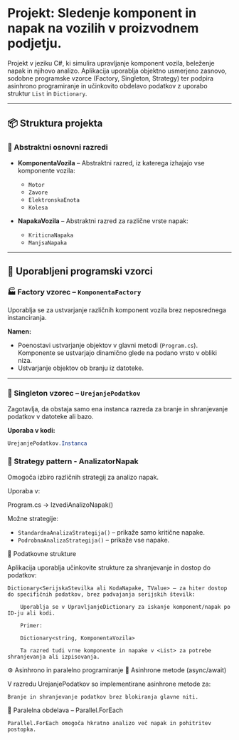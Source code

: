 ﻿# Projekt: Sledenje komponent in napak na vozilih v proizvodnem podjetju.

Projekt v jeziku C#, ki simulira upravljanje komponent vozila, beleženje napak in njihovo analizo. Aplikacija uporablja objektno usmerjeno zasnovo, sodobne programske vzorce (Factory, Singleton, Strategy) ter podpira asinhrono programiranje in učinkovito obdelavo podatkov z uporabo struktur `List` in `Dictionary`.

---

## 📦 Struktura projekta

### 🔧 Abstraktni osnovni razredi

- **KomponentaVozila** – Abstraktni razred, iz katerega izhajajo vse komponente vozila:
  - `Motor`
  - `Zavore`
  - `ElektronskaEnota`
  - `Kolesa`
  

- **NapakaVozila** – Abstraktni razred za različne vrste napak:
  - `KriticnaNapaka`
  - `ManjsaNapaka`

---

## 🧱 Uporabljeni programski vzorci

### 🏭 Factory vzorec – `KomponentaFactory`
Uporablja se za ustvarjanje različnih komponent vozila brez neposrednega instanciranja.

**Namen:**
- Poenostavi ustvarjanje objektov v glavni metodi (`Program.cs`). Komponente se ustvarjajo dinamično glede na podano vrsto v obliki niza.
- Ustvarjanje objektov ob branju iz datoteke.

---

### 🔁 Singleton vzorec – `UrejanjePodatkov`
Zagotavlja, da obstaja samo ena instanca razreda za branje in shranjevanje podatkov v datoteke ali bazo.

**Uporaba v kodi:**
```csharp
UrejanjePodatkov.Instanca
```

### 🧠 Strategy pattern - AnalizatorNapak

Omogoča izbiro različnih strategij za analizo napak.

Uporaba v:

Program.cs → IzvediAnalizoNapak()

Možne strategije:
- `StandardnaAnalizaStrategija()` – prikaže samo kritične napake.
- `PodrobnaAnalizaStrategija()` – prikaže vse napake.



💾 Podatkovne strukture

Aplikacija uporablja učinkovite strukture za shranjevanje in dostop do podatkov:

    Dictionary<SerijskaStevilka ali KodaNapake, TValue> – za hiter dostop do specifičnih podatkov, brez podvajanja serijskih številk:

        Uporablja se v UpravljanjeDictionary za iskanje komponent/napak po ID-ju ali kodi.

        Primer:

        Dictionary<string, KomponentaVozila>

        Ta razred tudi vrne komponente in napake v <List> za potrebe shranjevanja ali izpisovanja.

⚙️ Asinhrono in paralelno programiranje
🔄 Asinhrone metode (async/await)

V razredu UrejanjePodatkov so implementirane asinhrone metode za:

    Branje in shranjevanje podatkov brez blokiranja glavne niti.

🚀 Paralelna obdelava – Parallel.ForEach

    Parallel.ForEach omogoča hkratno analizo več napak in pohitritev postopka.